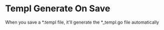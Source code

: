 # Templ Generate On Save

When you save a \*.templ file, it'll generate the \*\_templ.go file automatically
